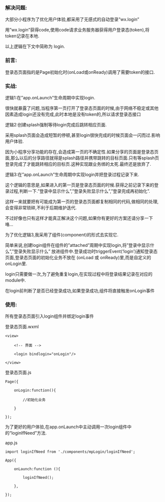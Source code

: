 ### 解决问题:

大部分小程序为了优化用户体验,都采用了无感式的自动登录”wx.login”

用”wx.login”获得code,使用code请求业务服务器获得用户登录态(token),将token记录在本地.

以上逻辑在下文中简称为 login.

### 前言:

登录态页面指的是Page初始化时(onLoad或onReady)调用了需要token的接口.

### 实战:

逻辑1:在”app.onLaunch”生命周期中实现login.

很快就暴露了问题,当程序第一页打开了登录态页面的时候,由于网络不稳定或其他因素造成login还没有完成,此时本地是没有token的,所以请求登录态接口

逻辑2:创建splash强制等待login完成后跳转相应页面.

采用splash页面会造成短暂的停顿,甚至login很快完成的时候页面会一闪而过.影响用户体验.

因为小程序分享功能的存在,会造成第一页的不确定性.如果分享的页面是登录态页面,那么以后的分享路径就得是splash路径并携带跳转的目标页面.只有等splash页登录完成了才能跳转相应的目标页.这种实现跟业务绑的太死.最终还是放弃了.

逻辑3:在”app.onLaunch”生命周期中实现login并把登录过程记录下来.

这个逻辑的意思是,如果进入的第一页是登录态页面的时候.获得之前记录下来的登录过程,判断一下.”登录中显示什么”,”登录失败显示什么”,”登录完成再初始化”.

这样一来就要把有可能成为第一页的登录态页面都复制相同的代码,做相同的处理,会变得非常琐碎,不利于后期维护迭代.

不过好像也只有这样才能真正解决这个问题,如果你有更好的方案还请分享一下咯…

为了优化逻辑3,我采用了组件(component)的形式去实现它.

简单来说,创建login组件在组件的”attached”周期中实现login,将”登录中显示什么”,”登录失败显示什么” 放进组件中.登录成功时triggerEvent(‘login’)通知登录态页面,登录态页面的初始化业务不放在 (onLoad 或 onReady)里,而是自定义的onLogin里.

login只需要做一次,为了避免重复login,在实现过程中将登录结果记录在对应的module中.

在login前判断了是否已经登录成功,如果登录成功,组件将直接触发onLogin事件

### 使用:

所有登录态页面引入login组件并绑定login事件

登录态页面.wxml
    
    <view>
    
        <!-- 界面 -->
    
        <login bindlogin="onLogin"/>
    
    </view>

登录态页面.js
    
    Page({
    
        onLogin:function(){
    
            //初始化业务
    
        }
    
    });

为了更好的用户体验,在app.onLaunch中主动调用一次login组件中的“loginIfNeed”方法.

app.js

    import loginIfNeed from './components/mpLogin/loginIfNeed';
    
    App({
    
        onLaunch:function (){
    
            loginIfNeed();
    
        },
    
    });
